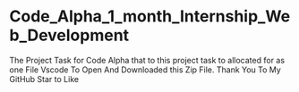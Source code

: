 # Code_Alpha_1_month_Internship_Web_Development
The Project Task for Code Alpha that to this project task to allocated for as one File Vscode To Open And Downloaded this Zip File. Thank You To My GitHub Star to Like

